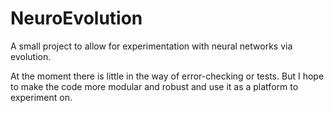 # NeuroEvolution
A small project to allow for experimentation with neural networks via evolution.

At the moment there is little in the way of error-checking or tests.
But I hope to make the code more modular and robust and use it as a platform to experiment on.